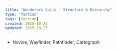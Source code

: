 ```yaml
---
title: "Wanderers Guild - Structure & Hierarchy"
type: "faction"
tags: [faction]
created: 2025-10-23
updated: 2025-10-23
---
```

- Novice, Wayfinder, Pathfinder, Cartograph
